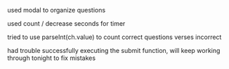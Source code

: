 used modal to organize questions

used count / decrease seconds for timer

tried to use parseInt(ch.value) to count correct questions verses incorrect

had trouble successfully executing the submit function, will keep working through tonight to fix mistakes